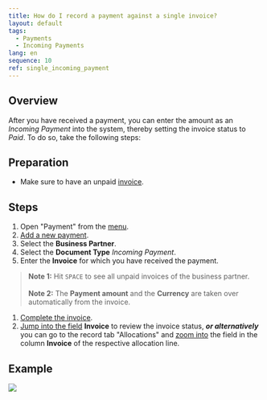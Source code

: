 ```yaml
---
title: How do I record a payment against a single invoice?
layout: default
tags:
  - Payments
  - Incoming Payments
lang: en
sequence: 10
ref: single_incoming_payment
---
```


## Overview
After you have received a payment, you can enter the amount as an *Incoming Payment* into the system, thereby setting the invoice status to *Paid*. To do so, take the following steps:

## Preparation
- Make sure to have an unpaid [invoice](Invoice_SalesOrder).

## Steps
1. Open "Payment" from the [menu](Menu).
1. [Add a new payment](New_Record_Window).
1. Select the **Business Partner**.
1. Select the **Document Type** *Incoming Payment*.
1. Enter the **Invoice** for which you have received the payment.
 >**Note 1:** Hit `SPACE` to see all unpaid invoices of the business partner.<br><br>
 >**Note 2:** The **Payment amount** and the **Currency** are taken over automatically from the invoice.

1. [Complete the invoice](DocumentProcessingComplete).
1. [Jump into the field](Jumpto) **Invoice** to review the invoice status, ***or alternatively*** you can go to the record tab "Allocations" and [zoom into](Zoom_into_table_field) the field in the column **Invoice** of the respective allocation line.

## Example
![](assets/single_incoming_payment.gif)
